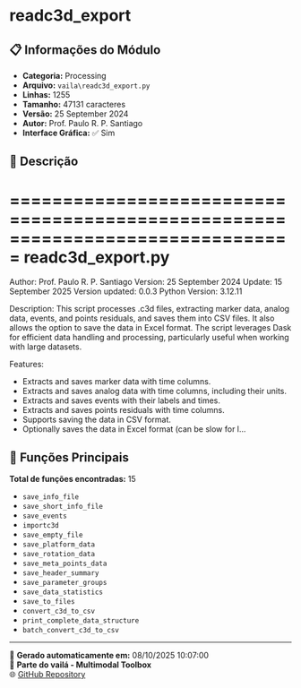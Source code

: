 # readc3d_export

## 📋 Informações do Módulo

- **Categoria:** Processing
- **Arquivo:** `vaila\readc3d_export.py`
- **Linhas:** 1255
- **Tamanho:** 47131 caracteres
- **Versão:** 25 September 2024
- **Autor:** Prof. Paulo R. P. Santiago
- **Interface Gráfica:** ✅ Sim

## 📖 Descrição


===============================================================================
readc3d_export.py
===============================================================================
Author: Prof. Paulo R. P. Santiago
Version: 25 September 2024
Update: 15 September 2025
Version updated: 0.0.3
Python Version: 3.12.11

Description:
This script processes .c3d files, extracting marker data, analog data, events, and points residuals,
and saves them into CSV files. It also allows the option to save the data in Excel format.
The script leverages Dask for efficient data handling and processing, particularly useful
when working with large datasets.

Features:
- Extracts and saves marker data with time columns.
- Extracts and saves analog data with time columns, including their units.
- Extracts and saves events with their labels and times.
- Extracts and saves points residuals with time columns.
- Supports saving the data in CSV format.
- Optionally saves the data in Excel format (can be slow for l...

## 🔧 Funções Principais

**Total de funções encontradas:** 15

- `save_info_file`
- `save_short_info_file`
- `save_events`
- `importc3d`
- `save_empty_file`
- `save_platform_data`
- `save_rotation_data`
- `save_meta_points_data`
- `save_header_summary`
- `save_parameter_groups`
- `save_data_statistics`
- `save_to_files`
- `convert_c3d_to_csv`
- `print_complete_data_structure`
- `batch_convert_c3d_to_csv`




---

📅 **Gerado automaticamente em:** 08/10/2025 10:07:00  
🔗 **Parte do vailá - Multimodal Toolbox**  
🌐 [GitHub Repository](https://github.com/vaila-multimodaltoolbox/vaila)
